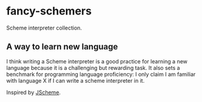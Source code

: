 # fancy-schemers
Scheme interpreter collection.

## A way to learn new language
I think writing a Scheme interpreter is a good practice for learning a new language because it is a challenging but rewarding task.
It also sets a benchmark for programming language proficiency: I only claim I am familiar with language X if I can write a scheme interpreter in it. 


Inspired by [JScheme](http://norvig.com/jscheme.html).
